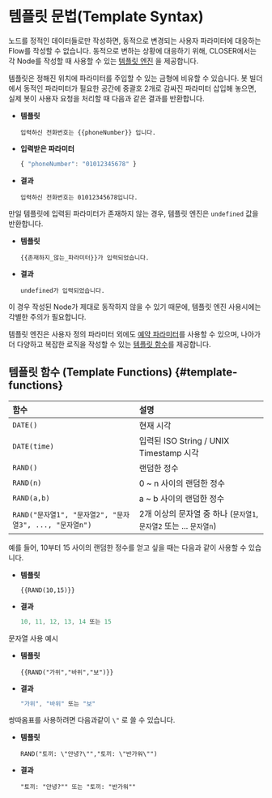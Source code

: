 # 템플릿 문법\(Template Syntax\)

노드를 정적인 데이터들로만 작성하면, 동적으로 변경되는 사용자 파라미터에 대응하는 Flow를 작성할 수 없습니다. 동적으로 변하는 상황에 대응하기 위해, CLOSER에서는 각 Node를 작성할 때 사용할 수 있는 [템플릿 엔진](https://en.wikipedia.org/wiki/Template_processor) 을 제공합니다.

템플릿은 정해진 위치에 파라미터를 주입할 수 있는 금형에 비유할 수 있습니다. 봇 빌더에서 동적인 파라미터가 필요한 공간에 중괄호 2개로 감싸진 파라미터 삽입해 놓으면, 실제 봇이 사용자 요청을 처리할 때 다음과 같은 결과를 반환합니다.

* **템플릿**

  ```text
  입력하신 전화번호는 {{phoneNumber}} 입니다.
  ```

* **입력받은 파라미터**

  ```javascript
  { "phoneNumber": "01012345678" }
  ```

* **결과**

  ```text
  입력하신 전화번호는 01012345678입니다.
  ```

만일 템플릿에 입력된 파라미터가 존재하지 않는 경우, 템플릿 엔진은 `undefined` 값을 반환합니다.

* **템플릿**

  ```text
  {{존재하지_않는_파라미터}}가 입력되었습니다.
  ```

* **결과**

  ```text
  undefined가 입력되었습니다.
  ```

이 경우 작성된 Node가 제대로 동작하지 않을 수 있기 때문에, 템플릿 엔진 사용시에는 각별한 주의가 필요합니다.

템플릿 엔진은 사용자 정의 파라미터 외에도 [예약 파라미터](d30c-b77c-bbf8-d13028-parameter.md#reserved-parameters)를 사용할 수 있으며, 나아가 더 다양하고 복잡한 로직을 작성할 수 있는 [템플릿 함수](d15c-d50c-b9bf-bb38-bc95-template-syntax.md#template-functions)를 제공합니다.

## 템플릿 함수 \(Template Functions\) {#template-functions}

| 함수 | 설명 |
| :--- | :--- |
| `DATE()` | 현재 시각 |
| `DATE(time)` | 입력된 ISO String / UNIX Timestamp 시각 |
| `RAND()` | 랜덤한 정수 |
| `RAND(n)` | 0 ~ n 사이의 랜덤한 정수 |
| `RAND(a,b)` | a ~ b 사이의 랜덤한 정수 |
| `RAND("문자열1", "문자열2", "문자열3", ..., "문자열n")` | 2개 이상의 문자열 중 하나 \(`문자열1`, `문자열2` 또는 ... `문자열n`\) |

예를 들어, 10부터 15 사이의 랜덤한 정수를 얻고 싶을 때는 다음과 같이 사용할 수 있습니다.

* **템플릿**

  ```text
  {{RAND(10,15)}}
  ```

* **결과**

  ```javascript
  10, 11, 12, 13, 14 또는 15
  ```

문자열 사용 예시

* **템플릿**

  ```text
  {{RAND("가위","바위","보")}}
  ```

* **결과**

  ```javascript
  "가위", "바위" 또는 "보"
  ```

쌍따옴표를 사용하려면 다음과같이 `\"` 로 쓸 수 있습니다.

* **템플릿**

  ```text
  RAND("토끼: \"안녕?\"","토끼: \"반가워\"")
  ```

* **결과**

  ```text
  "토끼: "안녕?"" 또는 "토끼: "반가워""
  ```

